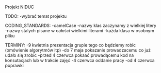 Projekt NIDUC

TODO:
-wybrać temat projektu

CODING_STANDARDS:
-camelCase
-nazwy klas zaczynamy z wielkiej litery
-nazwy stalych pisane w całości wielkimi literami
-każda klasa w osobnym pliku 


TERMINY:
-9 kwietnia		prezentacja  grupie  tego co będziemy robic (omówienie algorytmów itp)
-do 7 maja		pokazanie prowadzacemu co już udało się zrobic
-przed 4 czerwca	pokaać prowadącemu kod na konsutacjach lub w trakcie zajęć
-4 czerwca 		oddanie pracy
-od 4 czerwca 		poprawki
